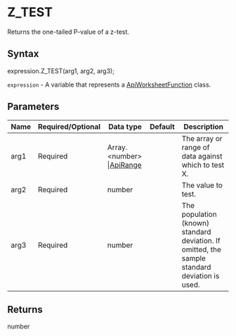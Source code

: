 # Z_TEST

Returns the one-tailed P-value of a z-test.

## Syntax

expression.Z_TEST(arg1, arg2, arg3);

`expression` - A variable that represents a [ApiWorksheetFunction](../ApiWorksheetFunction.md) class.

## Parameters

| **Name** | **Required/Optional** | **Data type** | **Default** | **Description** |
| ------------- | ------------- | ------------- | ------------- | ------------- |
| arg1 | Required | Array.&lt;number&gt; &#124;[ApiRange](../../ApiRange/ApiRange.md) |  | The array or range of data against which to test X. |
| arg2 | Required | number |  | The value to test. |
| arg3 | Required | number |  | The population (known) standard deviation. If omitted, the sample standard deviation is used. |

## Returns

number